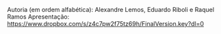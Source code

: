 Autoria (em ordem alfabética): Alexandre Lemos, Eduardo Riboli e Raquel Ramos
Apresentação: https://www.dropbox.com/s/z4c7pw2f75tz69h/FinalVersion.key?dl=0
